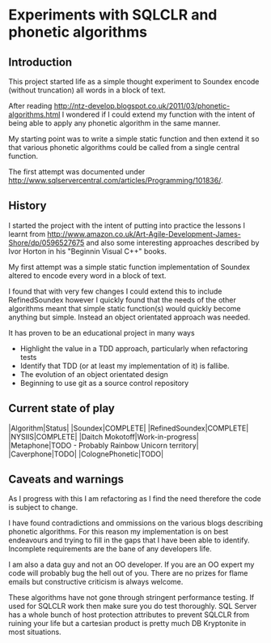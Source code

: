 # Experiments with SQLCLR and phonetic algorithms
## Introduction
This project started life as a simple thought experiment to Soundex encode (without truncation) all words in a block of text.  

After reading http://ntz-develop.blogspot.co.uk/2011/03/phonetic-algorithms.html I wondered if I could extend my function with the intent of being able to apply any phonetic algorithm in the same manner.

My starting point was to write a simple static function and then extend it so that various phonetic algorithms could be called from a single central function.

The first attempt was documented under http://www.sqlservercentral.com/articles/Programming/101836/.

## History

I started the project with the intent of putting into practice the lessons I learnt from http://www.amazon.co.uk/Art-Agile-Development-James-Shore/dp/0596527675 and also some interesting approaches described by Ivor Horton in his "Beginnin Visual C++" books.

My first attempt was a simple static function implementation of Soundex altered to encode every word in a block of text.

I found that with very few changes I could extend this to include RefinedSoundex however I quickly found that the needs of the other algorithms meant that simple static function(s) would quickly become anything but simple.  Instead an object orientated approach was needed.

It has proven to be an educational project in many ways
* Highlight the value in a TDD approach, particularly when refactoring tests
* Identify that TDD (or at least my implementation of it) is fallibe.
* The evolution of an object orientated design
* Beginning to use git as a source control repository

## Current state of play

|Algorithm|Status|
|Soundex|COMPLETE|
|RefinedSoundex|COMPLETE|
|NYSIIS|COMPLETE|
|Daitch Mokotoff|Work-in-progress|
|Metaphone|TODO - Probably Rainbow Unicorn territory|
|Caverphone|TODO|
|ColognePhonetic|TODO|

## Caveats and warnings
As I progress with this I am refactoring as I find the need therefore the code is subject to change.

I have found contradictions and ommissions on the various blogs describing phonetic algorithms.  For this reason my implementation is on best endeavours and trying to fill in the gaps that I have been able to identify.  Incomplete requirements are the bane of any developers life.

I am also a data guy and not an OO developer.  If you are an OO expert my code will probably bug the hell out of you.  There are no prizes for flame emails but constructive criticism is always welcome.

These algorithms have not gone through stringent performance testing.  If used for SQLCLR work then make sure you do test thoroughly.  SQL Server has a whole bunch of host protection attributes to prevent SQLCLR from ruining your life but a cartesian product is pretty much DB Kryptonite in most situations.


